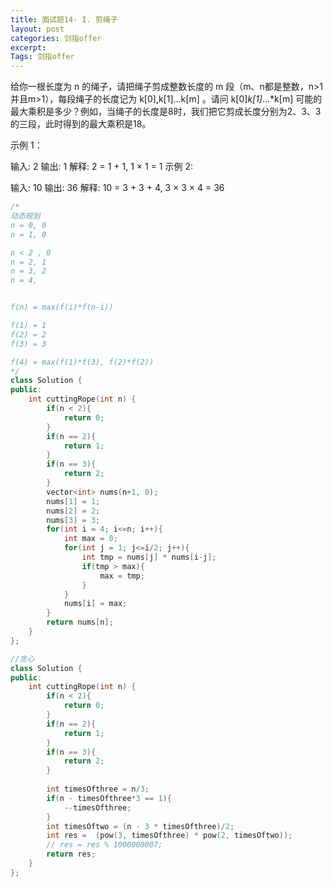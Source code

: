 ```yaml
---
title: 面试题14- I. 剪绳子
layout: post
categories: 剑指offer
excerpt: 
Tags: 剑指offer
---
```


给你一根长度为 n 的绳子，请把绳子剪成整数长度的 m 段（m、n都是整数，n>1并且m>1），每段绳子的长度记为 k[0],k[1]...k[m] 。请问 k[0]*k[1]*...*k[m] 可能的最大乘积是多少？例如，当绳子的长度是8时，我们把它剪成长度分别为2、3、3的三段，此时得到的最大乘积是18。

示例 1：

输入: 2
输出: 1
解释: 2 = 1 + 1, 1 × 1 = 1
示例 2:

输入: 10
输出: 36
解释: 10 = 3 + 3 + 4, 3 × 3 × 4 = 36

```c++
/*
动态规划
n = 0, 0
n = 1, 0

n < 2 , 0
n = 2, 1
n = 3, 2
n = 4,


f(n) = max(f(i)*f(n-i))

f(1) = 1
f(2) = 2
f(3) = 3

f(4) = max(f(1)*f(3), f(2)*f(2))
*/
class Solution {
public:
    int cuttingRope(int n) {
        if(n < 2){
            return 0;
        }
        if(n == 2){
            return 1;
        }
        if(n == 3){
            return 2;
        }
        vector<int> nums(n+1, 0);
        nums[1] = 1;
        nums[2] = 2;
        nums[3] = 3;
        for(int i = 4; i<=n; i++){
            int max = 0;
            for(int j = 1; j<=i/2; j++){
                int tmp = nums[j] * nums[i-j];
                if(tmp > max){
                    max = tmp;
                }
            }
            nums[i] = max;
        }
        return nums[n];
    }
};
```

```c++
//贪心
class Solution {
public:
    int cuttingRope(int n) {
        if(n < 2){
            return 0;
        }
        if(n == 2){
            return 1;
        }
        if(n == 3){
            return 2;
        }
        
        int timesOfthree = n/3;
        if(n - timesOfthree*3 == 1){
            --timesOfthree;
        }
        int timesOftwo = (n - 3 * timesOfthree)/2;
        int res =  (pow(3, timesOfthree) * pow(2, timesOftwo));
        // res = res % 1000000007;
        return res;
    }
};
```

